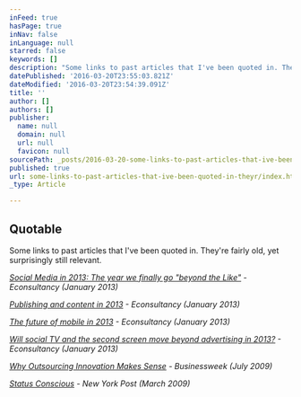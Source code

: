 ```yaml
---
inFeed: true
hasPage: true
inNav: false
inLanguage: null
starred: false
keywords: []
description: "Some links to past articles that I've been quoted in. They're fairly old, yet surprisingly still relevant."
datePublished: '2016-03-20T23:55:03.821Z'
dateModified: '2016-03-20T23:54:39.091Z'
title: ''
author: []
authors: []
publisher:
  name: null
  domain: null
  url: null
  favicon: null
sourcePath: _posts/2016-03-20-some-links-to-past-articles-that-ive-been-quoted-in-theyr.md
published: true
url: some-links-to-past-articles-that-ive-been-quoted-in-theyr/index.html
_type: Article

---
```

## Quotable

Some links to past articles that I've been quoted in. They're fairly old, yet surprisingly still relevant.

_[Social Media in 2013: The year we finally go "beyond the Like"][0] - Econsultancy (January 2013)_

_[Publishing and content in 2013][1] - Econsultancy (January 2013)_

_[The future of mobile in 2013][2] - Econsultancy (January 2013)_

_[Will social TV and the second screen move beyond advertising in 2013?][3] - Econsultancy (January 2013)_

_[Why Outsourcing Innovation Makes Sense][4] - Businessweek (July 2009)_

_[Status Conscious][5] - New York Post (March 2009)_

[0]: http://econsultancy.com/us/blog/61694-social-media-in-2013-the-year-we-finally-go-beyond-the-like
[1]: http://econsultancy.com/us/blog/61691-publishing-and-content-in-2013
[2]: http://econsultancy.com/us/blog/11415-the-future-of-mobile-in-2013
[3]: http://econsultancy.com/us/blog/11425-will-social-tv-and-the-second-screen-move-beyond-advertising-in-2013
[4]: http://www.businessweek.com/innovate/content/jul2009/id20090722_518153.htm "Why Outsourcing Innovation Makes Sense"
[5]: http://www.nypost.com/p/item_gfh962GIvqqG6zJqx7WSwJ "Status Conscious"